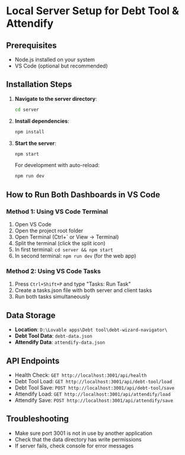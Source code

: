 
# Local Server Setup for Debt Tool & Attendify

## Prerequisites
- Node.js installed on your system
- VS Code (optional but recommended)

## Installation Steps

1. **Navigate to the server directory**:
   ```bash
   cd server
   ```

2. **Install dependencies**:
   ```bash
   npm install
   ```

3. **Start the server**:
   ```bash
   npm start
   ```
   
   For development with auto-reload:
   ```bash
   npm run dev
   ```

## How to Run Both Dashboards in VS Code

### Method 1: Using VS Code Terminal
1. Open VS Code
2. Open the project root folder
3. Open Terminal (Ctrl+` or View → Terminal)
4. Split the terminal (click the split icon)
5. In first terminal: `cd server && npm start`
6. In second terminal: `npm run dev` (for the web app)

### Method 2: Using VS Code Tasks
1. Press `Ctrl+Shift+P` and type "Tasks: Run Task"
2. Create a tasks.json file with both server and client tasks
3. Run both tasks simultaneously

## Data Storage
- **Location**: `D:\Lovable apps\Debt tool\debt-wizard-navigator\`
- **Debt Tool Data**: `debt-data.json`
- **Attendify Data**: `attendify-data.json`

## API Endpoints
- Health Check: `GET http://localhost:3001/api/health`
- Debt Tool Load: `GET http://localhost:3001/api/debt-tool/load`
- Debt Tool Save: `POST http://localhost:3001/api/debt-tool/save`
- Attendify Load: `GET http://localhost:3001/api/attendify/load`
- Attendify Save: `POST http://localhost:3001/api/attendify/save`

## Troubleshooting
- Make sure port 3001 is not in use by another application
- Check that the data directory has write permissions
- If server fails, check console for error messages
